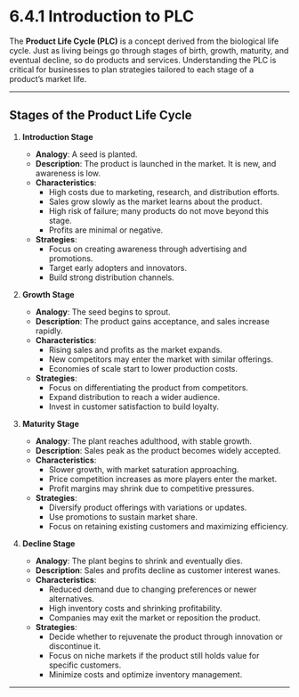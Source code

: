 # 6.4.1 Introduction to PLC

The **Product Life Cycle (PLC)** is a concept derived from the biological life cycle. Just as living beings go through stages of birth, growth, maturity, and eventual decline, so do products and services. Understanding the PLC is critical for businesses to plan strategies tailored to each stage of a product’s market life.

---

## Stages of the Product Life Cycle

1. **Introduction Stage**  
   - **Analogy**: A seed is planted.  
   - **Description**: The product is launched in the market. It is new, and awareness is low.  
   - **Characteristics**:
     - High costs due to marketing, research, and distribution efforts.
     - Sales grow slowly as the market learns about the product.
     - High risk of failure; many products do not move beyond this stage.
     - Profits are minimal or negative.
   - **Strategies**:
     - Focus on creating awareness through advertising and promotions.
     - Target early adopters and innovators.
     - Build strong distribution channels.

2. **Growth Stage**  
   - **Analogy**: The seed begins to sprout.  
   - **Description**: The product gains acceptance, and sales increase rapidly.  
   - **Characteristics**:
     - Rising sales and profits as the market expands.
     - New competitors may enter the market with similar offerings.
     - Economies of scale start to lower production costs.
   - **Strategies**:
     - Focus on differentiating the product from competitors.
     - Expand distribution to reach a wider audience.
     - Invest in customer satisfaction to build loyalty.

3. **Maturity Stage**  
   - **Analogy**: The plant reaches adulthood, with stable growth.  
   - **Description**: Sales peak as the product becomes widely accepted.  
   - **Characteristics**:
     - Slower growth, with market saturation approaching.
     - Price competition increases as more players enter the market.
     - Profit margins may shrink due to competitive pressures.
   - **Strategies**:
     - Diversify product offerings with variations or updates.
     - Use promotions to sustain market share.
     - Focus on retaining existing customers and maximizing efficiency.

4. **Decline Stage**  
   - **Analogy**: The plant begins to shrink and eventually dies.  
   - **Description**: Sales and profits decline as customer interest wanes.  
   - **Characteristics**:
     - Reduced demand due to changing preferences or newer alternatives.
     - High inventory costs and shrinking profitability.
     - Companies may exit the market or reposition the product.
   - **Strategies**:
     - Decide whether to rejuvenate the product through innovation or discontinue it.
     - Focus on niche markets if the product still holds value for specific customers.
     - Minimize costs and optimize inventory management.

---

